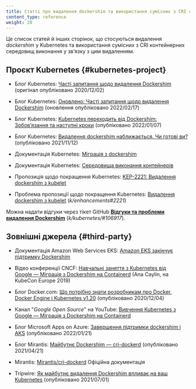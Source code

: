 ```yaml
---
title: Статті про видалення dockershim та використання сумісних з CRI середовищ виконання
content_type: reference
weight: 20
---
```


<!-- overview -->

Це список статей й інших сторінок, що стосуються видалення _dockershim_ у Kubernetes та використання сумісних з CRI контейнерних середовищ виконання у звʼязку з цим видаленням.

<!-- body -->

## Проєкт Kubernetes {#kubernetes-project}

* Блог Kubernetes: [Часті запитання щодо видалення Dockershim](/blog/2020/12/02/dockershim-faq/) (оригінал опубліковано 2020/12/02)

* Блог Kubernetes: [Оновлено: Часті запитання щодо видалення Dockershim](/blog/2022/02/17/dockershim-faq/) (оновлення опубліковано 2022/02/17)

* Блог Kubernetes: [Kubernetes переходить від Dockershim: Зобовʼязання та наступні кроки](/blog/2022/01/07/kubernetes-is-moving-on-from-dockershim/) (опубліковано 2022/01/07)

* Блог Kubernetes: [Видалення dockershim наближається. Чи готові ви?](/blog/2021/11/12/are-you-ready-for-dockershim-removal/) (опубліковано 2021/11/12)

* Документація Kubernetes: [Міграція з dockershim](/docs/tasks/administer-cluster/migrating-from-dockershim/)

* Документація Kubernetes: [Середовища виконання контейнерів](/docs/setup/production-environment/container-runtimes/)

* Пропозиція щодо покращення Kubernetes: [KEP-2221: Видалення dockershim з kubelet](https://github.com/kubernetes/enhancements/blob/master/keps/sig-node/2221-remove-dockershim/README.md)

* Проблема пропозиції щодо покращення Kubernetes: [Видалення dockershim з kubelet](https://github.com/kubernetes/enhancements/issues/2221) (_k/enhancements#2221_)

Можна надати відгуки через тікет GitHub [**Відгуки та проблеми видалення Dockershim**](https://github.com/kubernetes/kubernetes/issues/106917) (_k/kubernetes/#106917_).

## Зовнішні джерела {#third-party}

<!-- sort these alphabetically -->

* Документація Amazon Web Services EKS: [Amazon EKS закінчує підтримку Dockershim](https://docs.aws.amazon.com/eks/latest/userguide/dockershim-deprecation.html)

* Відео конференції CNCF: [Навчальні заняття з Kubernetes від Google — Міграція з Dockershim на Containerd](https://www.youtube.com/watch?v=uDOu6rK4yOk) (Ana Caylin, на KubeCon Europe 2019)

* Блог Docker.com: [Що потрібно знати розробникам про Docker, Docker Engine і Kubernetes v1.20](https://www.docker.com/blog/what-developers-need-to-know-about-docker-docker-engine-and-kubernetes-v1-20/) (опубліковано 2020/12/04)

* Канал "_Google Open Source_" на YouTube: [Вивчення Kubernetes з Google — Міграція з Dockershim на Containerd](https://youtu.be/fl7_4hjT52g)

* Блог Microsoft Apps on Azure: [Завершення підтримки dockershim і AKS](https://techcommunity.microsoft.com/t5/apps-on-azure-blog/dockershim-deprecation-and-aks/ba-p/3055902) (опубліковано 2022/01/21)

* Блог Mirantis: [Майбутнє Dockershim — cri-dockerd](https://www.mirantis.com/blog/the-future-of-dockershim-is-cri-dockerd/) (опубліковано 2021/04/21)

* Mirantis: [Mirantis/cri-dockerd](https://mirantis.github.io/cri-dockerd/) Офіційна документація

* Tripwire: [Як майбутнє видалення Dockershim впливає на ваш Kubernetes](https://www.tripwire.com/state-of-security/security-data-protection/cloud/how-dockershim-forthcoming-deprecation-affects-your-kubernetes/) (опубліковано 2021/07/01)
